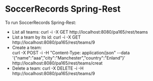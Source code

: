 # SoccerRecords Spring-Rest

To run SoccerRecords Spring-Rest:

 - List all teams: 
	curl -i -X GET http://localhost:8080/pa165/rest/teams
 - List a team by its id:
	curl -i -X GET http://localhost:8080/pa165/rest/teams/9
 - Create a team:	
	curl -X POST -i -H "Content-Type: application/json" --data '{"name":"aaa","city":"Manchester","country":"Enland"}' http://localhost:8080/pa165/rest/teams/creat
 - Delete a team:
	curl -X DELETE -i -H  http://localhost:8080/pa165/rest/teams/9


